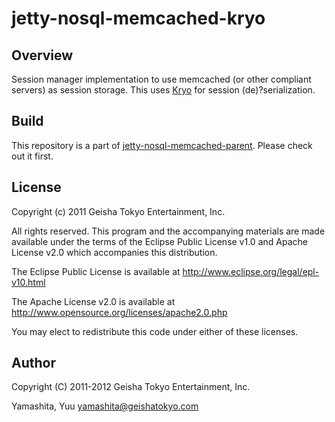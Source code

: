 # jetty-nosql-memcached-kryo

## Overview

Session manager implementation to use memcached (or other compliant servers) as session storage.
This uses [Kryo](http://code.google.com/p/kryo/) for session (de)?serialization.


## Build

This repository is a part of [jetty-nosql-memcached-parent](https://github.com/yyuu/jetty-nosql-memcached-parent).
Please check out it first.


## License

Copyright (c) 2011 Geisha Tokyo Entertainment, Inc.

All rights reserved. This program and the accompanying materials
are made available under the terms of the Eclipse Public License v1.0
and Apache License v2.0 which accompanies this distribution.

The Eclipse Public License is available at http://www.eclipse.org/legal/epl-v10.html

The Apache License v2.0 is available at http://www.opensource.org/licenses/apache2.0.php

You may elect to redistribute this code under either of these licenses.


## Author

Copyright (C) 2011-2012 Geisha Tokyo Entertainment, Inc.

Yamashita, Yuu <yamashita@geishatokyo.com>
